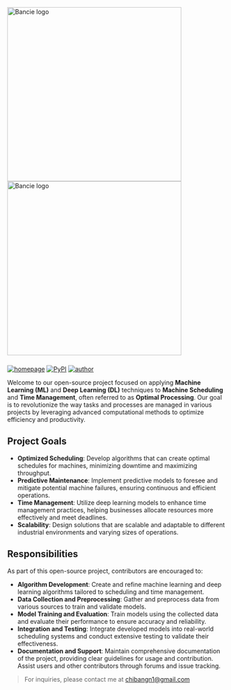 
<a href="https://bancie.github.io/TiLearn/" target="_blank">
  <picture>
    <img alt="Bancie logo" src="https://github.com/Bancie/TiLearn/assets/144613141/ceb3dfd0-a358-4a46-b478-0a5235496cc7" width="400px">
  </picture>
</a>
<a href="https://bancie.github.io/TiLearn/" target="_blank">
  <picture>
    <img alt="Bancie logo" src="https://github.com/Bancie/TiLearn/assets/144613141/9c35f828-8c29-444e-aafb-f298c2bdba93" width="400px">
  </picture>
</a>
<h3></h3>

[![homepage](https://img.shields.io/badge/powered%20by-TiLearn-%237072eb?style=for-the-badge&labelColor=%23555555)](https://bancie.github.io/TiLearn/)
[![PyPI](https://img.shields.io/badge/pypi%20package-0.0.10-%231e75b3?style=for-the-badge&logo=pypi&labelColor=%23555555)](https://pypi.org/project/TiLearn/0.0.10/)
[![author](https://img.shields.io/badge/author-Bancie-%23177bbb?style=for-the-badge&logo=gravatar&labelColor=white)](https://bancie.link/)

Welcome to our open-source project focused on applying **Machine Learning (ML)** and **Deep Learning (DL)** techniques to **Machine Scheduling** and **Time Management**, often referred to as **Optimal Processing**. Our goal is to revolutionize the way tasks and processes are managed in various projects by leveraging advanced computational methods to optimize efficiency and productivity.

## Project Goals
- **Optimized Scheduling**: Develop algorithms that can create optimal schedules for machines, minimizing downtime and maximizing throughput.
- **Predictive Maintenance**: Implement predictive models to foresee and mitigate potential machine failures, ensuring continuous and efficient operations.
- **Time Management**: Utilize deep learning models to enhance time management practices, helping businesses allocate resources more effectively and meet deadlines.
- **Scalability**: Design solutions that are scalable and adaptable to different industrial environments and varying sizes of operations.

## Responsibilities

As part of this open-source project, contributors are encouraged to:

- **Algorithm Development**: Create and refine machine learning and deep learning algorithms tailored to scheduling and time management.
- **Data Collection and Preprocessing**: Gather and preprocess data from various sources to train and validate models.
- **Model Training and Evaluation**: Train models using the collected data and evaluate their performance to ensure accuracy and reliability.
- **Integration and Testing**: Integrate developed models into real-world scheduling systems and conduct extensive testing to validate their effectiveness.
- **Documentation and Support**: Maintain comprehensive documentation of the project, providing clear guidelines for usage and contribution. Assist users and other contributors through forums and issue tracking.

> For inquiries, please contact me at [chibangn1@gmail.com](https://mail.google.com/mail)
